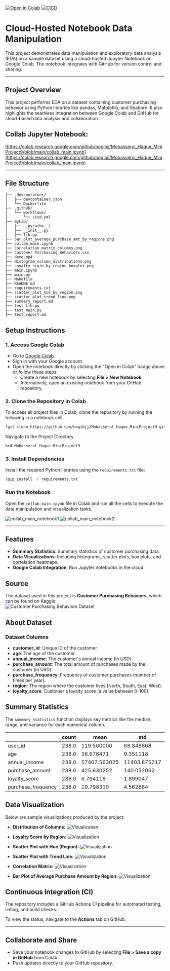 [![Open in Colab](https://colab.research.google.com/assets/colab-badge.svg)](https://colab.research.google.com/github/nogibjj/Mobasserul_Haque_MiniProject9/blob/main/collab_main.ipynb)
[![CICD](https://github.com/nogibjj/Mobasserul_Haque_MiniProject9/actions/workflows/cicd.yml/badge.svg)](https://github.com/nogibjj/Mobasserul_Haque_MiniProject9/actions/workflows/cicd.yml)

# Cloud-Hosted Notebook Data Manipulation

This project demonstrates data manipulation and exploratory data analysis (EDA) on a sample dataset using a cloud-hosted Jupyter Notebook on Google Colab. The notebook integrates with GitHub for version control and sharing.

---
## Project Overview

This project performs EDA on a dataset containing customer purchasing behavior using Python libraries like pandas, Matplotlib, and Seaborn. It also highlights the seamless integration between Google Colab and GitHub for cloud-based data analysis and collaboration.

## Collab Jupyter Notebook:

[https://colab.research.google.com/github/nogibjj/Mobasserul_Haque_MiniProject9/blob/main/collab_main.ipynb](https://colab.research.google.com/github/nogibjj/Mobasserul_Haque_MiniProject9/blob/main/collab_main.ipynb)

---

## File Structure 
```
├── .devcontainer/
│   ├── devcontainer.json
│   └── Dockerfile
├── .github/
│   └── workflows/
│       └── cicd.yml
├── myLib/
│   ├── __pycache__/
│   ├── __init__.py
│   ├── lib.py
├── bar_plot_average_purchase_amt_by_regions.png
├── collab_main.ipynb
├── Correlation_matrix_columns.png
├── Customer Purchasing Behaviors.csv
├── demo.mp4
├── Histogram_column_distributions.png
├── Loyalty_score_by_region_boxplot.png
├── main.ipynb
├── main.py
├── Makefile
├── README.md
├── requirements.txt
├── scatter_plot_hue_by_region.png
├── scatter_plot_trend_line.png
├── summary_report.md
├── test_lib.py
├── test_main.py
├── test_report.md                        
```
##  Setup Instructions

### 1. Access Google Colab

- Go to [Google Colab](https://colab.research.google.com).
- Sign in with your Google account.
- Open the notebook directly by clicking the "Open in Colab" badge above or follow these steps:
  - Create a new notebook by selecting **File > New Notebook**.
  - Alternatively, open an existing notebook from your GitHub repository.

### 2. Clone the Repository in Colab

To access all project files in Colab, clone the repository by running the following in a notebook cell:

```bash
!git clone https://github.com/nogibjj/Mobasserul_Haque_MiniProject9.git
```
Navigate to the Project Directory

```bash
%cd Mobasserul_Haque_MiniProject9
```
### 3. Install Dependencies

Install the required Python libraries using the `requirements.txt` file:

```bash
!pip install -r requirements.txt
```
### Run the Notebook

Open the `collab_main.ipynb` file in Colab and run all the cells to execute the data manipulation and visualization tasks.

![collab_main_notebook1](collab_main_notebook1.PNG)
![collab_main_notebook2](collab_main_notebook2.PNG)


---
## Features

- **Summary Statistics**: Summary statistics of customer purchasing data.
- **Data Visualizations**: Including histograms, scatter plots, box plots, and correlation heatmaps.
- **Google Colab Integration**: Run Jupyter notebooks in the cloud.

## Source
The dataset used in this project is **Customer Purchasing Behaviors**, which can be found on Kaggle:  
![Customer Purchasing Behaviors Dataset](https://www.kaggle.com/datasets/hanaksoy/customer-purchasing-behaviors)

## About Dataset

### Dataset Columns
- **customer_id**: Unique ID of the customer.
- **age**: The age of the customer.
- **annual_income**: The customer's annual income (in USD).
- **purchase_amount**: The total amount of purchases made by the customer (in USD).
- **purchase_frequency**: Frequency of customer purchases (number of times per year).
- **region**: The region where the customer lives (North, South, East, West).
- **loyalty_score**: Customer's loyalty score (a value between 0-100).

## Summary Statistics
The `summary_statistics` function displays key metrics like the median, range, and variance for each numerical column.

|                | count      | mean         | std          | min   | 25%   | 50%   | 75%    | max   | median | range  | variance      |
|----------------|------------|--------------|--------------|-------|-------|-------|--------|-------|--------|--------|---------------|
| user_id        | 238.0      | 119.500000   | 68.848868    | 1.0   | 60.25 | 119.5 | 178.750 | 238.0 | 119.5  | 237.0  | 4.740167e+03 |
| age            | 238.0      | 38.676471    | 9.351118     | 22.0  | 31.00 | 39.0  | 46.750 | 55.0  | 39.0   | 33.0   | 8.744341e+01 |
| annual_income  | 238.0      | 57407.563025 | 11403.875717 | 30000.0 | 50000.00 | 59000.0 | 66750.000 | 75000.0 | 59000.0 | 45000.0 | 1.300484e+08 |
| purchase_amount| 238.0      | 425.630252   | 140.052062   | 150.0 | 320.00 | 440.0 | 527.500 | 640.0 | 440.0  | 490.0  | 1.961458e+04 |
| loyalty_score  | 238.0      | 6.794118     | 1.899047     | 3.0   | 5.50  | 7.0   | 8.275  | 9.5   | 7.0    | 6.5    | 3.606379e+00 |
| purchase_frequency | 238.0   | 19.798319    | 4.562884     | 10.0  | 17.00 | 20.0  | 23.000 | 28.0  | 20.0   | 18.0   | 2.081991e+01 |
## Data Visualization

Below are sample visualizations produced by the project:

- **Distribution of Columns:**
  ![Visualization](Histogram_column_distributions.png)

- **Loyalty Score by Region:**
  ![Visualization](Loyalty_score_by_region_boxplot.png)

- **Scatter Plot with Hue (Region):**
  ![Visualization](scatter_plot_hue_by_region.png)

- **Scatter Plot with Trend Line:**
  ![Visualization](scatter_plot_trend_line.png)

- **Correlation Matrix:**
  ![Visualization](Correlation_matrix_columns.png)

- **Bar Plot of Average Purchase Amount by Region:**
  ![Visualization](bar_plot_average_purchase_amt_by_regions.png)

## Continuous Integration (CI)

The repository includes a GitHub Actions CI pipeline for automated testing, linting, and build checks.

To view the status, navigate to the **Actions** tab on GitHub.

---

## Collaborate and Share

- Save your notebook changes to GitHub by selecting **File > Save a copy in GitHub** from Colab.
- Push updates directly to your GitHub repository.















